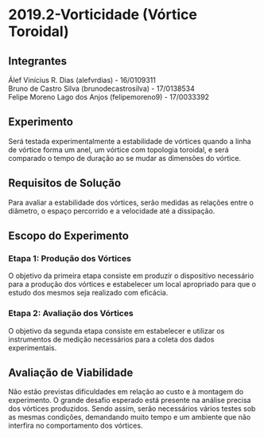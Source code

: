 # 2019.2-Vorticidade (Vórtice Toroidal)

## Integrantes
Álef Vinícius R. Dias (alefvrdias) - 16/0109311 <br />
Bruno de Castro Silva (brunodecastrosilva) - 17/0138534 <br />
Felipe Moreno Lago dos Anjos (felipemoreno9) - 17/0033392

## Experimento
Será testada experimentalmente a estabilidade de vórtices quando a linha de vórtice forma um anel, um vórtice com topologia toroidal, e será comparado o tempo de duração ao se mudar as dimensões do vórtice.

## Requisitos de Solução
Para avaliar a estabilidade dos vórtices, serão medidas as relações entre o diâmetro, o espaço percorrido e a velocidade até a dissipação.

## Escopo do Experimento
### Etapa 1: Produção dos Vórtices
O objetivo da primeira etapa consiste em produzir o dispositivo necessário para a produção dos vórtices e estabelecer um local apropriado para que o estudo dos mesmos seja realizado com eficácia.
### Etapa 2: Avaliação dos Vórtices
O objetivo da segunda etapa consiste em estabelecer e utilizar os instrumentos de medição necessários para a coleta dos dados experimentais.

## Avaliação de Viabilidade
Não estão previstas dificuldades em relação ao custo e à montagem do experimento. O grande desafio esperado está presente na análise precisa dos vórtices produzidos. Sendo assim, serão necessários vários testes sob as mesmas condições, demandando muito tempo e um ambiente que não interfira no comportamento dos vórtices.
